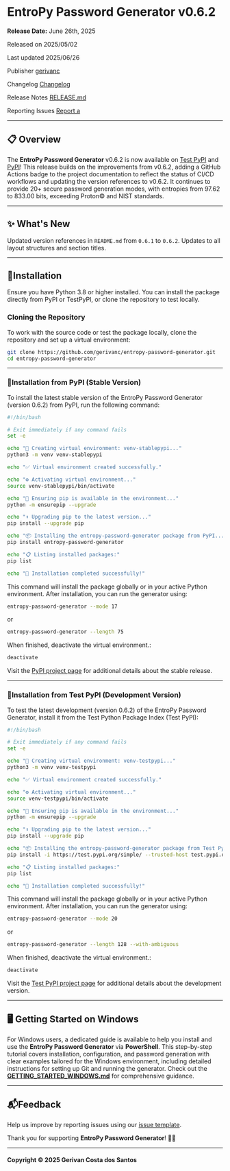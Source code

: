 # EntroPy Password Generator v0.6.2

**Release Date:** June 26th, 2025

Released on 	2025/05/02 	

Last updated 	2025/06/26 

Publisher 	[gerivanc](https://github.com/gerivanc/)

Changelog [Changelog](https://github.com/gerivanc/entropy-password-generator/blob/main/CHANGELOG.md)

Release Notes [RELEASE.md](https://github.com/gerivanc/entropy-password-generator/blob/main/RELEASE.md)

Reporting Issues	[Report a](https://github.com/gerivanc/entropy-password-generator/issues/new/choose)

---

## 📋 Overview
The **EntroPy Password Generator** v0.6.2 is now available on [Test PyPI](https://test.pypi.org/project/entropy-password-generator/) and [PyPI](https://pypi.org/project/entropy-password-generator/)! This release builds on the improvements from v0.6.2, adding a GitHub Actions badge to the project documentation to reflect the status of CI/CD workflows and updating the version references to v0.6.2. It continues to provide 20+ secure password generation modes, with entropies from 97.62 to 833.00 bits, exceeding Proton© and NIST standards.

---

## ✨ What's New
Updated version references in `README.md` from `0.6.1` to `0.6.2`. Updates to all layout structures and section titles. 

---

## 🔧Installation
Ensure you have Python 3.8 or higher installed. You can install the package directly from PyPI or TestPyPI, or clone the repository to test locally.

### Cloning the Repository
To work with the source code or test the package locally, clone the repository and set up a virtual environment:

```bash
git clone https://github.com/gerivanc/entropy-password-generator.git
cd entropy-password-generator
```

---

### 🔧Installation from PyPI (Stable Version)
To install the latest stable version of the EntroPy Password Generator (version 0.6.2) from PyPI, run the following command:

```bash
#!/bin/bash

# Exit immediately if any command fails
set -e

echo "🔧 Creating virtual environment: venv-stablepypi..."
python3 -m venv venv-stablepypi

echo "✅ Virtual environment created successfully."

echo "⚙️ Activating virtual environment..."
source venv-stablepypi/bin/activate

echo "🔄 Ensuring pip is available in the environment..."
python -m ensurepip --upgrade

echo "⬆️ Upgrading pip to the latest version..."
pip install --upgrade pip

echo "📦 Installing the entropy-password-generator package from PyPI..."
pip install entropy-password-generator

echo "📋 Listing installed packages:"
pip list

echo "🚀 Installation completed successfully!"
```

This command will install the package globally or in your active Python environment. After installation, you can run the generator using:

```bash
entropy-password-generator --mode 17
```

or

```bash
entropy-password-generator --length 75
```

When finished, deactivate the virtual environment.:
   ```bash
   deactivate
   ```

Visit the [PyPI project page](https://pypi.org/project/entropy-password-generator/) for additional details about the stable release.

---

### 🔧Installation from Test PyPI (Development Version)
To test the latest development (version 0.6.2) of the EntroPy Password Generator, install it from the Test Python Package Index (Test PyPI):

```bash
#!/bin/bash

# Exit immediately if any command fails
set -e

echo "🔧 Creating virtual environment: venv-testpypi..."
python3 -m venv venv-testpypi

echo "✅ Virtual environment created successfully."

echo "⚙️ Activating virtual environment..."
source venv-testpypi/bin/activate

echo "🔄 Ensuring pip is available in the environment..."
python -m ensurepip --upgrade

echo "⬆️ Upgrading pip to the latest version..."
pip install --upgrade pip

echo "📦 Installing the entropy-password-generator package from Test PyPI..."
pip install -i https://test.pypi.org/simple/ --trusted-host test.pypi.org entropy-password-generator

echo "📋 Listing installed packages:"
pip list

echo "🚀 Installation completed successfully!"
```

This command will install the package globally or in your active Python environment. After installation, you can run the generator using:

```bash
entropy-password-generator --mode 20
```

or

```bash
entropy-password-generator --length 128 --with-ambiguous
```

When finished, deactivate the virtual environment.:
   ```bash
   deactivate
   ```

Visit the [Test PyPI project page](https://test.pypi.org/project/entropy-password-generator/) for additional details about the development version.

---

## 🖥️ Getting Started on Windows
For Windows users, a dedicated guide is available to help you install and use the **EntroPy Password Generator** via **PowerShell**. This step-by-step tutorial covers installation, configuration, and password generation with clear examples tailored for the Windows environment, including detailed instructions for setting up Git and running the generator. Check out the [**GETTING_STARTED_WINDOWS.md**](https://github.com/gerivanc/entropy-password-generator/blob/main/GETTING_STARTED_WINDOWS.md) for comprehensive guidance.

---

## 📬Feedback
Help us improve by reporting issues using our [issue template](https://github.com/gerivanc/entropy-password-generator/blob/main/.github/ISSUE_TEMPLATE/issue_template.md).

Thank you for supporting **EntroPy Password Generator**! 🚀🔑

---

#### Copyright © 2025 Gerivan Costa dos Santos
